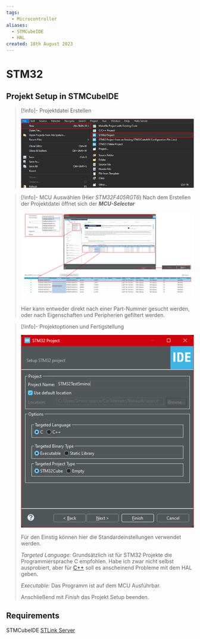 ```yaml
---
tags:
  - Microcontroller
aliases:
  - STMCubeIDE
  - HAL
created: 18th August 2023
---
```


# STM32

## Projekt Setup in STMCubeIDE

> [!info]- Projektdatei Erstellen
> 
> ![](assets/CreateNewProjSTM32.png)

> [!info]- MCU Auswählen (Hier *STM32F405RGT6*)
> Nach dem Erstellen der Projektdatei öffnet sich der ***MCU-Selector***
> 
> ![](assets/MCU-Sel-STM32.png)
> 
> Hier kann entweder direkt nach einer Part-Nummer gesucht werden, oder nach Eigenschaften und Peripherien gefiltert werden.

> [!info]- Projektoptionen und Fertigstellung
> 
> ![InlineR|381](assets/STM32-Proj_Opt.png)
> 
> Für den Einstig können hier die Standardeinstellungen verwendet werden.
>
> *Targeted Language:* Grundsätzlich ist für STM32 Projekte die Programmiersprache C empfohlen. Habe ich zwar nicht selbst ausprobiert, aber für [C++](../Softwareentwicklung/Cpp/{MOC}%20Cpp.md) soll es anscheinend Probleme mit dem HAL geben.
> 
> *Executable:* Das Programm ist auf dem MCU Ausführbar.
> 
> Anschließend mit *Finish* das Projekt Setup beenden.

## Requirements

STMCubeIDE
[STLink Server](https://www.st.com/en/development-tools/st-link-server.html)
